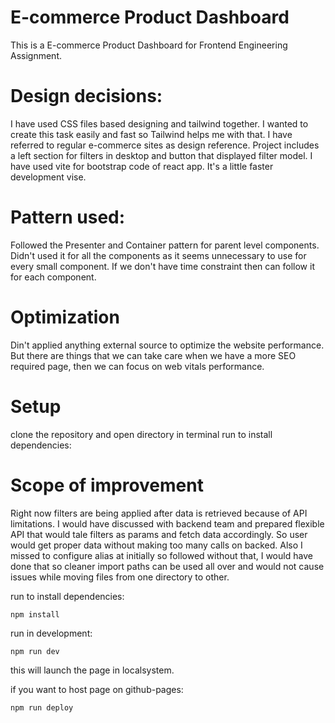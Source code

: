 # E-commerce Product Dashboard

This is a E-commerce Product Dashboard for Frontend Engineering Assignment. 

# Design decisions: 
I have used CSS files based designing and tailwind together. I wanted to create this task easily and fast so Tailwind helps me with that. I have referred to regular e-commerce sites as design reference.
Project includes a left section for filters in desktop and button that displayed filter model.
I have used vite for bootstrap code of react app. It's a little faster development vise.

# Pattern used:
Followed the Presenter and Container pattern for parent level components. Didn't used it for all the components as it seems unnecessary to use for every small component. If we don't have time constraint then can follow it for each component.  

# Optimization
Din't applied anything external source to optimize the website performance. But there are things that we can take care when we have a more SEO required page, then we can focus on web vitals performance.

# Setup
clone the repository and open directory in terminal
run to install dependencies:

# Scope of improvement
Right now filters are being applied after data is retrieved because of API limitations. I would have discussed with backend team and prepared flexible API that would tale filters as params and fetch data accordingly. So user would get proper data without making too many calls on backed. Also I missed to configure alias at initially so followed without that, I would have done that so cleaner import paths can be used all over and would not cause issues while moving files from one directory to other.


run to install dependencies:
```
npm install
```
run in development:
```
npm run dev
```
this will launch the page in localsystem.

if you want to host page on github-pages:
```
npm run deploy
```

